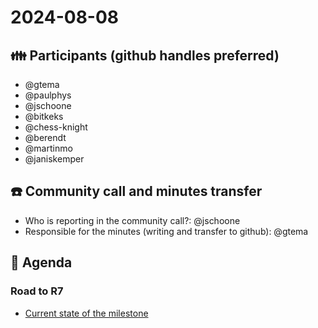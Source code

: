 # 2024-08-08

## :family: Participants (github handles preferred)

- @gtema
- @paulphys
- @jschoone
- @bitkeks
- @chess-knight
- @berendt
- @martinmo
- @janiskemper

## :telephone: Community call and minutes transfer

* Who is reporting in the community call?: @jschoone
* Responsible for the minutes (writing and transfer to github): @gtema


## :notebook: Agenda
### Road to R7
- [Current state of the milestone](https://github.com/orgs/SovereignCloudStack/projects/6/views/35?filterQuery=label%3A%22container%22+-repo%3A%22SovereignCloudStack%2Fissues%22+-repo%3A%22SovereignCloudStack%2Fstandards%22+has%3Aassignee++milestone%3A%22R7+%28v8.0.0%29%22&layout=table)

